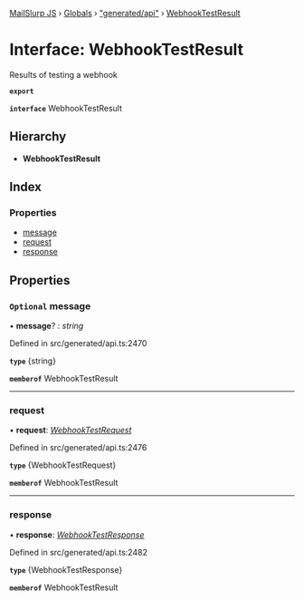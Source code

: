 [MailSlurp JS](../README.md) › [Globals](../globals.md) › ["generated/api"](../modules/_generated_api_.md) › [WebhookTestResult](_generated_api_.webhooktestresult.md)

# Interface: WebhookTestResult

Results of testing a webhook

**`export`** 

**`interface`** WebhookTestResult

## Hierarchy

* **WebhookTestResult**

## Index

### Properties

* [message](_generated_api_.webhooktestresult.md#optional-message)
* [request](_generated_api_.webhooktestresult.md#request)
* [response](_generated_api_.webhooktestresult.md#response)

## Properties

### `Optional` message

• **message**? : *string*

Defined in src/generated/api.ts:2470

**`type`** {string}

**`memberof`** WebhookTestResult

___

###  request

• **request**: *[WebhookTestRequest](../modules/_generated_api_.webhooktestrequest.md)*

Defined in src/generated/api.ts:2476

**`type`** {WebhookTestRequest}

**`memberof`** WebhookTestResult

___

###  response

• **response**: *[WebhookTestResponse](_generated_api_.webhooktestresponse.md)*

Defined in src/generated/api.ts:2482

**`type`** {WebhookTestResponse}

**`memberof`** WebhookTestResult
